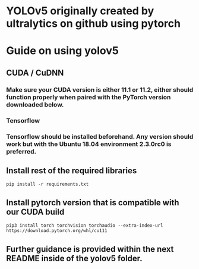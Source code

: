 # YOLOv5 originally created by ultralytics on github using pytorch

# Guide on using yolov5

## CUDA / CuDNN

### Make sure your CUDA version is either 11.1 or 11.2, either should function properly when paired with the PyTorch version downloaded below.

### Tensorflow

### Tensorflow should be installed beforehand. Any version should work but with the Ubuntu 18.04 environment 2.3.0rc0 is preferred.

## Install rest of the required libraries

```
pip install -r requirements.txt
```

## Install pytorch version that is compatible with our CUDA build

```
pip3 install torch torchvision torchaudio --extra-index-url https://download.pytorch.org/whl/cu111
```

## Further guidance is provided within the next README inside of the yolov5 folder.